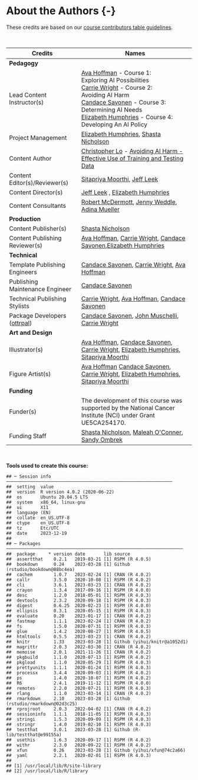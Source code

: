 
# About the Authors {-}

These credits are based on our [course contributors table guidelines](https://www.ottrproject.org/more_features.html#giving-credits-to-contributors).

&nbsp;
&nbsp;

|Credits|Names|
|-------|-----|
|**Pedagogy**||
|Lead Content Instructor(s)|[Ava Hoffman] - Course 1: <br> Exploring AI Possibilities <br> [Carrie Wright] - Course 2: <br> Avoiding AI Harm <br> [Candace Savonen] - Course 3: <br> Determining AI Needs <br> [Elizabeth Humphries] - Course 4:<br>  Developing An AI Policy <br>|
|Project Management| [Elizabeth Humphries], [Shasta Nicholson]|
|Content Author| [Christopher Lo] - [Avoiding AI Harm - Effective Use of Training and Testing Data](https://hutchdatascience.org/AI_for_Decision_Makers/effective-use-of-training-and-testing-data.html) |
|Content Editor(s)/Reviewer(s) | [Sitapriya Moorthi], [Jeff Leek]|
|Content Director(s) |[Jeff Leek] , [Elizabeth Humphries] |
|Content Consultants | [Robert McDermott], [Jenny Weddle], [Adina Mueller]|
|**Production**||
|Content Publisher(s)| [Shasta Nicholson]|
|Content Publishing Reviewer(s)| [Ava Hoffman], [Carrie Wright], [Candace Savonen],[Elizabeth Humphries] |
|**Technical**||
|Template Publishing Engineers|[Candace Savonen], [Carrie Wright], [Ava Hoffman]|
|Publishing Maintenance Engineer|[Candace Savonen]|
|Technical Publishing Stylists|[Carrie Wright], [Ava Hoffman], [Candace Savonen]|
|Package Developers ([ottrpal]) | [Candace Savonen], [John Muschelli], [Carrie Wright]|
|**Art and Design**||
|Illustrator(s)| [Ava Hoffman], [Candace Savonen], [Carrie Wright], [Elizabeth Humphries], [Sitapriya Moorthi]|
|Figure Artist(s)|[Ava Hoffman] [Candace Savonen], [Carrie Wright], [Elizabeth Humphries], [Sitapriya Moorthi]|
|**Funding**||
|Funder(s)| The development of this course was supported by the National Cancer Institute (NCI) under Grant UE5CA254170.|
|Funding Staff| [Shasta Nicholson], [Maleah O'Conner], [Sandy Ombrek]|

&nbsp;

**Tools used to create this course:**


```
## ─ Session info ───────────────────────────────────────────────────────────────
##  setting  value                       
##  version  R version 4.0.2 (2020-06-22)
##  os       Ubuntu 20.04.5 LTS          
##  system   x86_64, linux-gnu           
##  ui       X11                         
##  language (EN)                        
##  collate  en_US.UTF-8                 
##  ctype    en_US.UTF-8                 
##  tz       Etc/UTC                     
##  date     2023-12-19                  
## 
## ─ Packages ───────────────────────────────────────────────────────────────────
##  package     * version date       lib source                            
##  assertthat    0.2.1   2019-03-21 [1] RSPM (R 4.0.5)                    
##  bookdown      0.24    2023-03-28 [1] Github (rstudio/bookdown@88bc4ea) 
##  cachem        1.0.7   2023-02-24 [1] CRAN (R 4.0.2)                    
##  callr         3.5.0   2020-10-08 [1] RSPM (R 4.0.2)                    
##  cli           3.6.1   2023-03-23 [1] CRAN (R 4.0.2)                    
##  crayon        1.3.4   2017-09-16 [1] RSPM (R 4.0.0)                    
##  desc          1.2.0   2018-05-01 [1] RSPM (R 4.0.3)                    
##  devtools      2.3.2   2020-09-18 [1] RSPM (R 4.0.3)                    
##  digest        0.6.25  2020-02-23 [1] RSPM (R 4.0.0)                    
##  ellipsis      0.3.1   2020-05-15 [1] RSPM (R 4.0.3)                    
##  evaluate      0.20    2023-01-17 [1] CRAN (R 4.0.2)                    
##  fastmap       1.1.1   2023-02-24 [1] CRAN (R 4.0.2)                    
##  fs            1.5.0   2020-07-31 [1] RSPM (R 4.0.3)                    
##  glue          1.4.2   2020-08-27 [1] RSPM (R 4.0.5)                    
##  htmltools     0.5.5   2023-03-23 [1] CRAN (R 4.0.2)                    
##  knitr         1.33    2023-03-28 [1] Github (yihui/knitr@a1052d1)      
##  magrittr      2.0.3   2022-03-30 [1] CRAN (R 4.0.2)                    
##  memoise       2.0.1   2021-11-26 [1] CRAN (R 4.0.2)                    
##  pkgbuild      1.1.0   2020-07-13 [1] RSPM (R 4.0.2)                    
##  pkgload       1.1.0   2020-05-29 [1] RSPM (R 4.0.3)                    
##  prettyunits   1.1.1   2020-01-24 [1] RSPM (R 4.0.3)                    
##  processx      3.4.4   2020-09-03 [1] RSPM (R 4.0.2)                    
##  ps            1.4.0   2020-10-07 [1] RSPM (R 4.0.2)                    
##  R6            2.4.1   2019-11-12 [1] RSPM (R 4.0.0)                    
##  remotes       2.2.0   2020-07-21 [1] RSPM (R 4.0.3)                    
##  rlang         1.1.0   2023-03-14 [1] CRAN (R 4.0.2)                    
##  rmarkdown     2.10    2023-03-28 [1] Github (rstudio/rmarkdown@02d3c25)
##  rprojroot     2.0.3   2022-04-02 [1] CRAN (R 4.0.2)                    
##  sessioninfo   1.1.1   2018-11-05 [1] RSPM (R 4.0.3)                    
##  stringi       1.5.3   2020-09-09 [1] RSPM (R 4.0.3)                    
##  stringr       1.4.0   2019-02-10 [1] RSPM (R 4.0.3)                    
##  testthat      3.0.1   2023-03-28 [1] Github (R-lib/testthat@e99155a)   
##  usethis       1.6.3   2020-09-17 [1] RSPM (R 4.0.2)                    
##  withr         2.3.0   2020-09-22 [1] RSPM (R 4.0.2)                    
##  xfun          0.26    2023-03-28 [1] Github (yihui/xfun@74c2a66)       
##  yaml          2.2.1   2020-02-01 [1] RSPM (R 4.0.3)                    
## 
## [1] /usr/local/lib/R/site-library
## [2] /usr/local/lib/R/library
```

<!-- Author information -->

[John Muschelli]: https://johnmuschelli.com/
[Candace Savonen]: https://www.cansavvy.com/
[Carrie Wright]: https://carriewright11.github.io/
[Ava Hoffman]: https://www.avahoffman.com/
[Jeff Leek]: https://jtleek.com/
[Christopher Lo]: https://www.linkedin.com/in/christopher-lo-23316221b
[Shasta Nicholson]: https://www.linkedin.com/in/shastanicholson
[Sandy Ombrek]: https://www.linkedin.com/in/sandy-ormbrek-1410b113
[Elizabeth Humphries]: https://www.linkedin.com/in/elizabeth-humphries-61202a103/
[Christopher Lo]: https://www.linkedin.com/in/christopher-lo-23316221b/
[Sitapriya Moorthi]: https://www.linkedin.com/in/sitapriyamoorthi/
[Jenny Weddle]: https://hutchdatascience.org/ourteam/
[Robert McDermott]: https://www.linkedin.com/in/robert-mcdermott-a77b9011/
[Adina Mueller]: https://www.linkedin.com/in/adina-mueller-575aaa/
[Maleah O'Conner]: https://hutchdatascience.org/ourteam/

<!-- Links -->

[ottrpal]: https://github.com/jhudsl/ottrpal
[Fred Hutchinson Cancer Center]:https://www.fredhutch.org/

<!-- Fill out this table using these instructions: https://github.com/jhudsl/OTTR_Template/wiki/How-to-give-credits

For JHU courses, You will need to add Ira as a credit:

|Content Publisher|[Ira Gooding]|
...
[Ira Gooding]: https://publichealth.jhu.edu/faculty/4130/ira-gooding
-->
